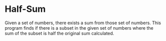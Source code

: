# Half-Sum
 Given a set of numbers, there exists a sum from those set of numbers. This program finds if there is a subset in the given set of numbers where the sum of the subset is half the original sum calculated.
